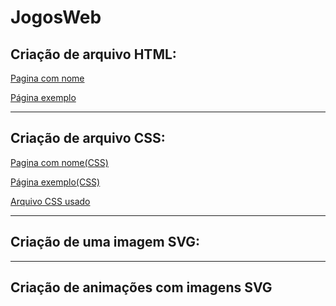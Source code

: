 # JogosWeb
<h2>Criação de arquivo HTML: </h2>
<p><a href="https://dreyui.github.io/JogosWeb/andrey.html">Pagina com nome</a></p>
<p><a href="https://dreyui.github.io/JogosWeb/pagina2.html">Página exemplo</a></p>
<hr>
<h2>Criação de arquivo CSS: </h2>
<p><a href="https://dreyui.github.io/JogosWeb/andreycss.html">Pagina com nome(CSS)</a></p>
<p><a href="https://dreyui.github.io/JogosWeb/pagina2css.html">Página exemplo(CSS)</a></p>
<p><a href="https://dreyui.github.io/JogosWeb/styles.css">Arquivo CSS usado</a></p>
<hr>
<h2>Criação de uma imagem SVG: </h2>
<hr>
<h2>Criação de animações com imagens SVG</h2>


 
